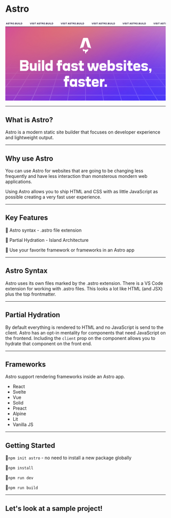 # Astro

![Astro Logo](AstroPost.jpg)

---

## What is Astro?

Astro is a modern static site builder that focuses on developer experience and lightweight output.

---

## Why use Astro

You can use Astro for websites that are going to be changing less frequently and have less interaction than monsterous mondern web applications.

Using Astro allows you to ship HTML and CSS with as little JavaScript as possible creating a very fast user experience.

---

## Key Features

<div class='align-left'>
🚀 Astro syntax - .astro file extension

<!-- .element: class="fragment" -->

🚀 Partial Hydration - Island Architecture

<!-- .element: class="fragment" -->

🚀 Use your favorite framework or frameworks in an Astro app

<!-- .element: class="fragment" -->
</div>

---

## Astro Syntax

Astro uses its own files marked by the .astro extension.
There is a VS Code extension for working with .astro files.
This looks a lot like HTML (and JSX) plus the top frontmatter.

---

## Partial Hydration

By default everything is rendered to HTML and no JavaScript is send to the client.
Astro has an opt-in mentality for components that need JavaScript on the frontend.
Including the `client` prop on the component allows you to hydrate that component on the front end.

---

## Frameworks

Astro support rendering frameworks inside an Astro app.

- React
- Svelte
- Vue
- Solid
- Preact
- Alpine
- Lit
- Vanilla JS

---

## Getting Started

🚀`npm init astro` - no need to install a new package globally

<!-- .element: class="fragment" -->

🚀`npm install`

<!-- .element: class="fragment" -->

🚀`npm run dev`

<!-- .element: class="fragment" -->

🚀`npm run build`

<!-- .element: class="fragment" -->

---

## Let's look at a sample project!
